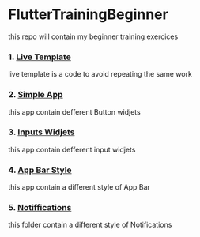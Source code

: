 # FlutterTrainingBeginner
this repo will contain my beginner training exercices 

### 1. [Live Template](https://github.com/LenouarMiloud/FlutterTrainingBeginner/tree/main/live_template)
  live template is a code to avoid repeating the same work
  
### 2. [Simple App](https://github.com/LenouarMiloud/FlutterTrainingBeginner/tree/main/RaideButtonApp) 
  this app contain defferent Button widjets 

### 3. [Inputs Widjets](https://github.com/LenouarMiloud/FlutterTrainingBeginner/tree/main/inputs_widjet_app)
  this app contain defferent input widjets
  
### 4. [App Bar Style](https://github.com/LenouarMiloud/FlutterTrainingBeginner/tree/main/Scaffolds/appbar)
  this app contain a different style of App Bar

### 5. [Notiffications](https://github.com/LenouarMiloud/FlutterTrainingBeginner/tree/main/Notifications)
  this folder contain a different style of Notifications
